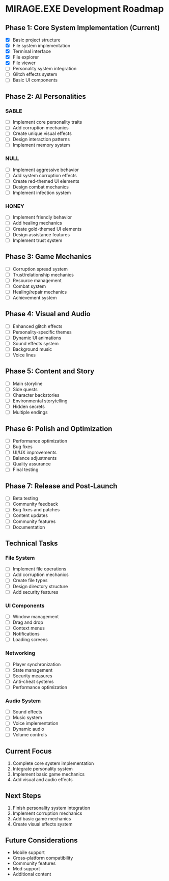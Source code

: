 # MIRAGE.EXE Development Roadmap

## Phase 1: Core System Implementation (Current)
- [x] Basic project structure
- [x] File system implementation
- [x] Terminal interface
- [x] File explorer
- [x] File viewer
- [ ] Personality system integration
- [ ] Glitch effects system
- [ ] Basic UI components

## Phase 2: AI Personalities
### SABLE
- [ ] Implement core personality traits
- [ ] Add corruption mechanics
- [ ] Create unique visual effects
- [ ] Design interaction patterns
- [ ] Implement memory system

### NULL
- [ ] Implement aggressive behavior
- [ ] Add system corruption effects
- [ ] Create red-themed UI elements
- [ ] Design combat mechanics
- [ ] Implement infection system

### HONEY
- [ ] Implement friendly behavior
- [ ] Add healing mechanics
- [ ] Create gold-themed UI elements
- [ ] Design assistance features
- [ ] Implement trust system

## Phase 3: Game Mechanics
- [ ] Corruption spread system
- [ ] Trust/relationship mechanics
- [ ] Resource management
- [ ] Combat system
- [ ] Healing/repair mechanics
- [ ] Achievement system

## Phase 4: Visual and Audio
- [ ] Enhanced glitch effects
- [ ] Personality-specific themes
- [ ] Dynamic UI animations
- [ ] Sound effects system
- [ ] Background music
- [ ] Voice lines

## Phase 5: Content and Story
- [ ] Main storyline
- [ ] Side quests
- [ ] Character backstories
- [ ] Environmental storytelling
- [ ] Hidden secrets
- [ ] Multiple endings

## Phase 6: Polish and Optimization
- [ ] Performance optimization
- [ ] Bug fixes
- [ ] UI/UX improvements
- [ ] Balance adjustments
- [ ] Quality assurance
- [ ] Final testing

## Phase 7: Release and Post-Launch
- [ ] Beta testing
- [ ] Community feedback
- [ ] Bug fixes and patches
- [ ] Content updates
- [ ] Community features
- [ ] Documentation

## Technical Tasks

### File System
- [ ] Implement file operations
- [ ] Add corruption mechanics
- [ ] Create file types
- [ ] Design directory structure
- [ ] Add security features

### UI Components
- [ ] Window management
- [ ] Drag and drop
- [ ] Context menus
- [ ] Notifications
- [ ] Loading screens

### Networking
- [ ] Player synchronization
- [ ] State management
- [ ] Security measures
- [ ] Anti-cheat systems
- [ ] Performance optimization

### Audio System
- [ ] Sound effects
- [ ] Music system
- [ ] Voice implementation
- [ ] Dynamic audio
- [ ] Volume controls

## Current Focus
1. Complete core system implementation
2. Integrate personality system
3. Implement basic game mechanics
4. Add visual and audio effects

## Next Steps
1. Finish personality system integration
2. Implement corruption mechanics
3. Add basic game mechanics
4. Create visual effects system

## Future Considerations
- Mobile support
- Cross-platform compatibility
- Community features
- Mod support
- Additional content 